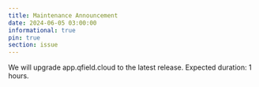 ```yaml
---
title: Maintenance Announcement 
date: 2024-06-05 03:00:00
informational: true
pin: true
section: issue
---
```


We will upgrade app.qfield.cloud to the latest release.
Expected duration: 1 hours.
